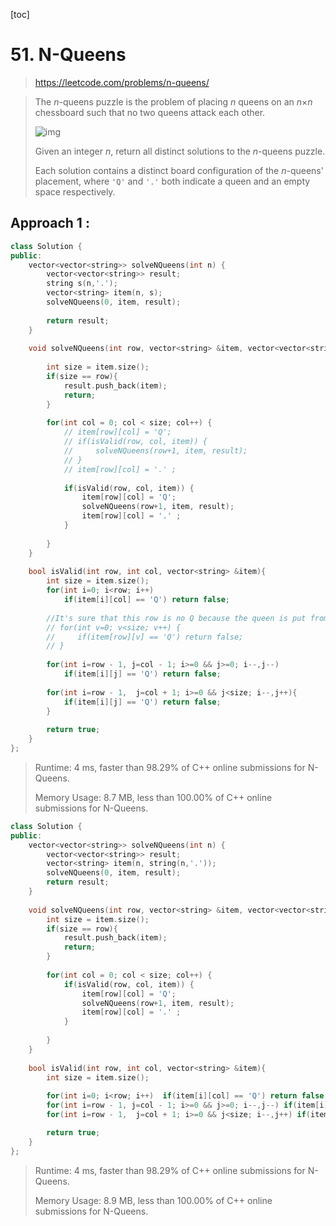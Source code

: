 [toc]

#  51. N-Queens

> https://leetcode.com/problems/n-queens/

> The *n*-queens puzzle is the problem of placing *n* queens on an *n*×*n* chessboard such that no two queens attack each other.
>
> ![img](https://assets.leetcode.com/uploads/2018/10/12/8-queens.png)
>
> Given an integer *n*, return all distinct solutions to the *n*-queens puzzle.
>
> Each solution contains a distinct board configuration of the *n*-queens' placement, where `'Q'` and `'.'` both indicate a queen and an empty space respectively.

## Approach 1 : 

```c++
class Solution {
public:
    vector<vector<string>> solveNQueens(int n) {
        vector<vector<string>> result;
        string s(n,'.');
        vector<string> item(n, s);
        solveNQueens(0, item, result);
        
        return result;
    }
    
    void solveNQueens(int row, vector<string> &item, vector<vector<string>>&result){
        
        int size = item.size();
        if(size == row){
            result.push_back(item);
            return;  
        }
        
        for(int col = 0; col < size; col++) {
            // item[row][col] = 'Q';
            // if(isValid(row, col, item)) {
            //     solveNQueens(row+1, item, result);
            // }
            // item[row][col] = '.' ;  
                        
            if(isValid(row, col, item)) {
                item[row][col] = 'Q';
                solveNQueens(row+1, item, result);
                item[row][col] = '.' ; 
            }
            
        }
    }
    
    bool isValid(int row, int col, vector<string> &item){
        int size = item.size();
        for(int i=0; i<row; i++) 
            if(item[i][col] == 'Q') return false; 
                
        //It's sure that this row is no Q because the queen is put from line 1 to line row
        // for(int v=0; v<size; v++) {
        //     if(item[row][v] == 'Q') return false; 
        // }
        
        for(int i=row - 1, j=col - 1; i>=0 && j>=0; i--,j--)
            if(item[i][j] == 'Q') return false; 
        
        for(int i=row - 1,  j=col + 1; i>=0 && j<size; i--,j++){
            if(item[i][j] == 'Q') return false; 
        }
        
        return true;
    }
};
```
> Runtime: 4 ms, faster than 98.29% of C++ online submissions for N-Queens.
>
> Memory Usage: 8.7 MB, less than 100.00% of C++ online submissions for N-Queens.

```c++
class Solution {
public:
    vector<vector<string>> solveNQueens(int n) {
        vector<vector<string>> result;
        vector<string> item(n, string(n,'.'));
        solveNQueens(0, item, result);
        return result;
    }
    
    void solveNQueens(int row, vector<string> &item, vector<vector<string>>&result){
        int size = item.size();
        if(size == row){
            result.push_back(item);
            return;  
        }
        
        for(int col = 0; col < size; col++) {                       
            if(isValid(row, col, item)) {
                item[row][col] = 'Q';
                solveNQueens(row+1, item, result);
                item[row][col] = '.' ; 
            }
            
        }
    }
    
    bool isValid(int row, int col, vector<string> &item){
        int size = item.size();
       
        for(int i=0; i<row; i++)  if(item[i][col] == 'Q') return false; 
        for(int i=row - 1, j=col - 1; i>=0 && j>=0; i--,j--) if(item[i][j] == 'Q') return false; 
        for(int i=row - 1,  j=col + 1; i>=0 && j<size; i--,j++) if(item[i][j] == 'Q') return false; 

        return true;
    }
};
```

>Runtime: 4 ms, faster than 98.29% of C++ online submissions for N-Queens.
>
>Memory Usage: 8.9 MB, less than 100.00% of C++ online submissions for N-Queens.
